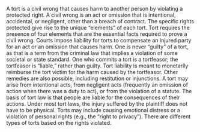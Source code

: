 A tort is a civil wrong that causes harm to another person by violating a protected right. A civil wrong is an act or omission that is intentional, accidental, or negligent, other than a breach of contract. The specific rights protected give rise to the unique “elements” of each tort. Tort requires the presence of four elements that are the essential facts required to prove a civil wrong. Courts impose liability for torts to compensate an injured party for an act or an omission that causes harm. One is never “guilty” of a tort, as that is a term from the criminal law that implies a violation of some societal or state standard. One who commits a tort is a tortfeasor; the tortfeasor is “liable,” rather than guilty. Tort liability is meant to monetarily reimburse the tort victim for the harm caused by the tortfeasor. Other remedies are also possible, including restitution or injunctions. A tort may arise from intentional acts, from negligent acts (frequently an omission of action when there was a duty to act), or from the violation of a statute. The basis of tort law is that people are liable for the consequences of their actions. Under most tort laws, the injury suffered by the plaintiff does not have to be physical. Torts may include causing emotional distress or a violation of personal rights (e.g., the “right to privacy”). There are different types of torts based on the rights violated.